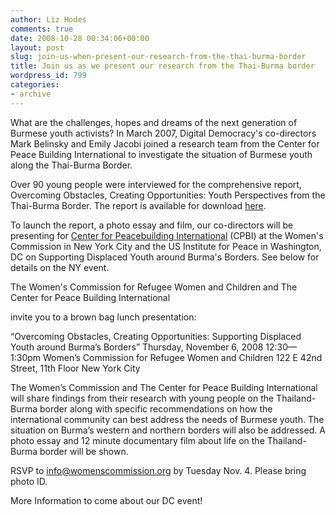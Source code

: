 ```yaml
---
author: Liz Hodes
comments: true
date: 2008-10-28 00:34:06+00:00
layout: post
slug: join-us-when-present-our-research-from-the-thai-burma-border
title: Join us as we present our research from the Thai-Burma border
wordpress_id: 799
categories:
- archive
---
```


What are the challenges, hopes and dreams of the next generation of Burmese youth activists? In March 2007, Digital Democracy's co-directors Mark Belinsky and Emily Jacobi joined a research team from the Center for Peace Building International to investigate the situation of Burmese youth along the Thai-Burma Border.

Over 90 young people were interviewed for the comprehensive report, Overcoming Obstacles, Creating Opportunities: Youth Perspectives from the Thai-Burma Border. The report is available for download [here](https://s3.amazonaws.com/digidem-www/wp-content/uploads/2008/12/overcoming-obstacles-creating-opportunities4.pdf).

To launch the report, a photo essay and film, our co-directors will be presenting for [Center for Peacebuilding International](http://www.cpbinternational.org/) (CPBI) at the Women's Commission in New York City and the US Institute for Peace in Washington, DC on Supporting Displaced Youth around Burma's Borders. See below for details on the NY event.


The Women's Commission for Refugee Women and Children
and
The Center for Peace Building International 




invite you to a brown bag lunch presentation:




“Overcoming Obstacles, Creating Opportunities:
Supporting Displaced Youth around Burma’s Borders”
Thursday, November 6, 2008
12:30—1:30pm
Women’s Commission for Refugee Women and Children
122 E 42nd Street, 11th Floor New York City 




The Women’s Commission and The Center for Peace Building International will share findings from their research with young people on the Thailand-Burma border along with specific recommendations on how the international community can best address the needs of Burmese youth. The situation on Burma’s western and northern borders will also be addressed. A photo essay and 12 minute documentary film about life on the Thailand-Burma border will be shown.




RSVP to info@womenscommission.org by Tuesday Nov. 4. Please bring photo ID.


More Information to come about our DC event!
